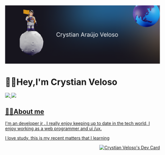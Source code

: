 

![cover.gif](img/cover-git.png)

# 🖖🏻Hey,I'm Crystian Veloso
<div align="left">
  <a href="https://github.com/rafaballerini">
  <img height="180em" src="https://github-readme-stats.vercel.app/api?username=crystian97&show_icons=true&theme=dracula&include_all_commits=true&count_private=true"/>
  <img height="180em" src="https://github-readme-stats.vercel.app/api/top-langs/?username=crystian97&layout=compact&langs_count=7&theme=dracula"/>
</div>

## 👦🏻About me

I'm an developer jr . I really enjoy keeping up to date in the tech world, I enjoy working as a web programmer and ui /ux.


I love study, this is my recent matters that I learning
<div align="right">
<a href="https://app.daily.dev/crystian97"><img src="https://api.daily.dev/devcards/03bd67ff4210488ba5d70e0453dbce2f.png?r=fn4" width="400" alt="Crystian Veloso's Dev Card"/></a>
</div>
